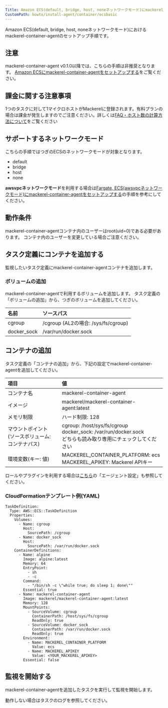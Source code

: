 ```yaml
---
Title: Amazon ECS(default, bridge, host, noneネットワークモード)にmackerel-container-agentをセットアップする
CustomPath: howto/install-agent/container/ecsbasic
---
```


Amazon ECS(default, bridge, host, noneネットワークモード)におけるmackerel-container-agentのセットアップ手順です。

## 注意

mackerel-container-agent v0.1.0以降では、こちらの手順は非推奨となります。
[Amazon ECSにmackerel-container-agentをセットアップする](https://mackerel.io/ja/docs/entry/howto/install-agent/container/ecs)をご覧ください。

## 課金に関する注意事項

1つのタスクに対して1マイクロホストがMackerelに登録されます。有料プランの場合は課金が発生しますのでご注意ください。詳しくは[FAQ・ホスト数の計算方法について](https://mackerel.io/ja/docs/entry/faq/contracts/calculate-host-number)をご覧ください

## サポートするネットワークモード

こちらの手順ではつぎのECSのネットワークモードが対象となります。

- default
- bridge
- host
- none

**awsvpcネットワークモード**を利用する場合は[Fargate, ECS(awsvpcネットワークモード)にmackerel-container-agentをセットアップする](https://mackerel.io/ja/docs/entry/howto/install-agent/container/ecsawsvpc)の手順を参考にしてください。

## 動作条件

mackerel-container-agentコンテナ内のユーザーはroot(uid=0)である必要があります。
コンテナ内のユーザーを変更している場合ご注意ください。

## タスク定義にコンテナを追加する

監視したいタスク定義にmackerel-container-agentコンテナを追加します。

### ボリュームの追加

mackerel-container-agentで利用するボリュームを追加します。
タスク定義の「ボリュームの追加」から、つぎのボリュームを追加してください。

| 名前 | ソースパス |
| :-- | :-- |
| cgroup | /cgroup (AL2の場合: /sys/fs/cgroup) |
| docker_sock | /var/run/docker.sock |

## コンテナの追加

タスク定義の「コンテナの追加」から、下記の設定でmackerel-container-agentを追加してください。

| 項目 | 値 |
| :-- | :-- |
| コンテナ名| mackerel-container-agent |
| イメージ|  mackerel/mackerel-container-agent:latest |
| メモリ制限|  ハード制限: 128 |
| マウントポイント<br>(ソースボリューム: コンテナパス)| cgroup: /host/sys/fs/cgroup<br>docker_sock: /var/run/docker.sock<br>どちらも読み取り専用にチェックしてください |
| 環境変数(キー: 値) | MACKEREL_CONTAINER_PLATFORM: ecs<br>MACKEREL_APIKEY: Mackerel APIキー |

ロールやプラグインを利用する場合は[こちら](https://mackerel.io/ja/docs/entry/howto/container-agent)の「エージェント設定」も参照してください。

### CloudFormationテンプレート例(YAML)

```
TaskDefinition:
  Type: AWS::ECS::TaskDefinition
  Properties:
    Volumes:
      - Name: cgroup
        Host:
          SourcePath: /cgroup
      - Name: docker_sock
        Host:
          SourcePath: /var/run/docker.sock
    ContainerDefinitions:
      - Name: alpine
        Image: alpine:latest
        Memory: 64
        EntryPoint:
          - sh
          - -c
        Command:
          - "/bin/sh -c \"while true; do sleep 1; done\""
        Essential: true
      - Name: mackerel-container-agent
        Image: mackerel/mackerel-container-agent:latest
        Memory: 128
        MountPoints:
          - SourceVolume: cgroup
            ContainerPath: /host/sys/fs/cgroup
            ReadOnly: true
          - SourceVolume: docker_sock
            ContainerPath: /var/run/docker.sock
            ReadOnly: true
        Environment:
          - Name: MACKEREL_CONTAINER_PLATFORM
            Value: ecs
          - Name: MACKEREL_APIKEY
            Value: <YOUR_MACKEREL_APIKEY>
        Essential: false
```

## 監視を開始する

mackerel-container-agentを追加したタスクを実行して監視を開始します。

動作しない場合はタスクのログを参照してください。
